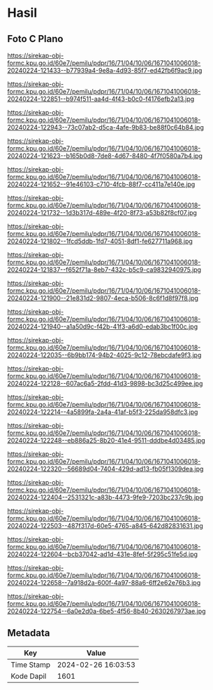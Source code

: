 # Hasil

## Foto C Plano

https://sirekap-obj-formc.kpu.go.id/60e7/pemilu/pdpr/16/71/04/10/06/1671041006018-20240224-121433--b77939a4-9e8a-4d93-85f7-ed42fb6f9ac9.jpg

https://sirekap-obj-formc.kpu.go.id/60e7/pemilu/pdpr/16/71/04/10/06/1671041006018-20240224-122851--b974f511-aa4d-4f43-b0c0-f4176efb2a13.jpg

https://sirekap-obj-formc.kpu.go.id/60e7/pemilu/pdpr/16/71/04/10/06/1671041006018-20240224-122943--73c07ab2-d5ca-4afe-9b83-be88f0c64b84.jpg

https://sirekap-obj-formc.kpu.go.id/60e7/pemilu/pdpr/16/71/04/10/06/1671041006018-20240224-121623--b165b0d8-7de8-4d67-8480-4f7f0580a7b4.jpg

https://sirekap-obj-formc.kpu.go.id/60e7/pemilu/pdpr/16/71/04/10/06/1671041006018-20240224-121652--91e46103-c710-4fcb-88f7-cc411a7e140e.jpg

https://sirekap-obj-formc.kpu.go.id/60e7/pemilu/pdpr/16/71/04/10/06/1671041006018-20240224-121732--1d3b317d-489e-4f20-8f73-a53b82f8cf07.jpg

https://sirekap-obj-formc.kpu.go.id/60e7/pemilu/pdpr/16/71/04/10/06/1671041006018-20240224-121802--1fcd5ddb-1fd7-4051-8df1-fe627711a968.jpg

https://sirekap-obj-formc.kpu.go.id/60e7/pemilu/pdpr/16/71/04/10/06/1671041006018-20240224-121837--f652f71a-8eb7-432c-b5c9-ca9832940975.jpg

https://sirekap-obj-formc.kpu.go.id/60e7/pemilu/pdpr/16/71/04/10/06/1671041006018-20240224-121900--21e831d2-9807-4eca-b506-8c6f1d8f97f8.jpg

https://sirekap-obj-formc.kpu.go.id/60e7/pemilu/pdpr/16/71/04/10/06/1671041006018-20240224-121940--a1a50d9c-f42b-41f3-a6d0-edab3bc1f00c.jpg

https://sirekap-obj-formc.kpu.go.id/60e7/pemilu/pdpr/16/71/04/10/06/1671041006018-20240224-122035--6b9bb174-94b2-4025-9c12-78ebcdafe9f3.jpg

https://sirekap-obj-formc.kpu.go.id/60e7/pemilu/pdpr/16/71/04/10/06/1671041006018-20240224-122128--607ac6a5-2fdd-41d3-9898-bc3d25c499ee.jpg

https://sirekap-obj-formc.kpu.go.id/60e7/pemilu/pdpr/16/71/04/10/06/1671041006018-20240224-122214--4a5899fa-2a4a-41af-b5f3-225da958dfc3.jpg

https://sirekap-obj-formc.kpu.go.id/60e7/pemilu/pdpr/16/71/04/10/06/1671041006018-20240224-122248--eb886a25-8b20-41e4-9511-dddbe4d03485.jpg

https://sirekap-obj-formc.kpu.go.id/60e7/pemilu/pdpr/16/71/04/10/06/1671041006018-20240224-122320--56689d04-7404-429d-ad13-fb05f1309dea.jpg

https://sirekap-obj-formc.kpu.go.id/60e7/pemilu/pdpr/16/71/04/10/06/1671041006018-20240224-122404--2531321c-a83b-4473-9fe9-7203bc237c9b.jpg

https://sirekap-obj-formc.kpu.go.id/60e7/pemilu/pdpr/16/71/04/10/06/1671041006018-20240224-122503--487f317d-60e5-4765-a845-642d82831631.jpg

https://sirekap-obj-formc.kpu.go.id/60e7/pemilu/pdpr/16/71/04/10/06/1671041006018-20240224-122604--bcb37042-ad1d-431e-8fef-5f295c51fe5d.jpg

https://sirekap-obj-formc.kpu.go.id/60e7/pemilu/pdpr/16/71/04/10/06/1671041006018-20240224-122658--7a918d2a-600f-4a97-88a6-6ff2e62e76b3.jpg

https://sirekap-obj-formc.kpu.go.id/60e7/pemilu/pdpr/16/71/04/10/06/1671041006018-20240224-122754--6a0e2d0a-6be5-4f56-8b40-2630267973ae.jpg


## Metadata

| Key        | Value               |
| ---------- | ------------------- |
| Time Stamp | 2024-02-26 16:03:53 |
| Kode Dapil | 1601                |



